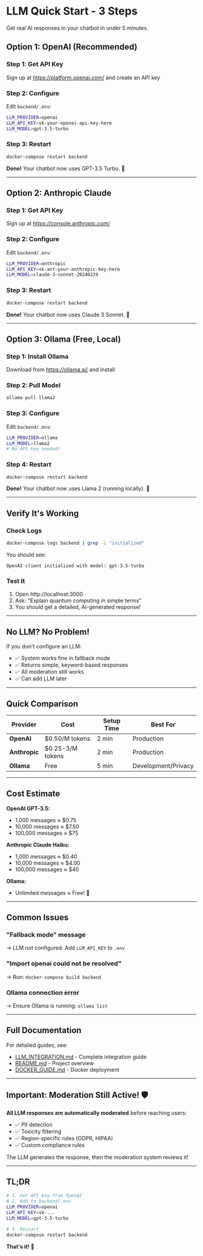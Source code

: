 # LLM Quick Start - 3 Steps

Get real AI responses in your chatbot in under 5 minutes.

## Option 1: OpenAI (Recommended)

### Step 1: Get API Key
Sign up at https://platform.openai.com/ and create an API key

### Step 2: Configure
Edit `backend/.env`:
```bash
LLM_PROVIDER=openai
LLM_API_KEY=sk-your-openai-api-key-here
LLM_MODEL=gpt-3.5-turbo
```

### Step 3: Restart
```bash
docker-compose restart backend
```

**Done!** Your chatbot now uses GPT-3.5 Turbo. 🎉

---

## Option 2: Anthropic Claude

### Step 1: Get API Key
Sign up at https://console.anthropic.com/

### Step 2: Configure
Edit `backend/.env`:
```bash
LLM_PROVIDER=anthropic
LLM_API_KEY=sk-ant-your-anthropic-key-here
LLM_MODEL=claude-3-sonnet-20240229
```

### Step 3: Restart
```bash
docker-compose restart backend
```

**Done!** Your chatbot now uses Claude 3 Sonnet. 🎉

---

## Option 3: Ollama (Free, Local)

### Step 1: Install Ollama
Download from https://ollama.ai/ and install

### Step 2: Pull Model
```bash
ollama pull llama2
```

### Step 3: Configure
Edit `backend/.env`:
```bash
LLM_PROVIDER=ollama
LLM_MODEL=llama2
# No API key needed!
```

### Step 4: Restart
```bash
docker-compose restart backend
```

**Done!** Your chatbot now uses Llama 2 (running locally). 🎉

---

## Verify It's Working

### Check Logs
```bash
docker-compose logs backend | grep -i "initialized"
```

You should see:
```
OpenAI client initialized with model: gpt-3.5-turbo
```

### Test It
1. Open http://localhost:3000
2. Ask: "Explain quantum computing in simple terms"
3. You should get a detailed, AI-generated response!

---

## No LLM? No Problem!

If you don't configure an LLM:
- ✅ System works fine in fallback mode
- ✅ Returns simple, keyword-based responses
- ✅ All moderation still works
- ✅ Can add LLM later

---

## Quick Comparison

| Provider | Cost | Setup Time | Best For |
|----------|------|------------|----------|
| **OpenAI** | $0.50/M tokens | 2 min | Production |
| **Anthropic** | $0.25-3/M tokens | 2 min | Production |
| **Ollama** | Free | 5 min | Development/Privacy |

---

## Cost Estimate

**OpenAI GPT-3.5:**
- 1,000 messages ≈ $0.75
- 10,000 messages ≈ $7.50
- 100,000 messages ≈ $75

**Anthropic Claude Haiku:**
- 1,000 messages ≈ $0.40
- 10,000 messages ≈ $4.00
- 100,000 messages ≈ $40

**Ollama:**
- Unlimited messages ≈ Free! 🎉

---

## Common Issues

### "Fallback mode" message
→ LLM not configured. Add `LLM_API_KEY` to `.env`

### "Import openai could not be resolved"
→ Run: `docker-compose build backend`

### Ollama connection error
→ Ensure Ollama is running: `ollama list`

---

## Full Documentation

For detailed guides, see:
- [LLM_INTEGRATION.md](LLM_INTEGRATION.md) - Complete integration guide
- [README.md](README.md) - Project overview
- [DOCKER_GUIDE.md](DOCKER_GUIDE.md) - Docker deployment

---

## Important: Moderation Still Active! 🛡️

**All LLM responses are automatically moderated** before reaching users:
- ✅ PII detection
- ✅ Toxicity filtering
- ✅ Region-specific rules (GDPR, HIPAA)
- ✅ Custom compliance rules

The LLM generates the response, then the moderation system reviews it!

---

## TL;DR

```bash
# 1. Get API key from OpenAI
# 2. Add to backend/.env
LLM_PROVIDER=openai
LLM_API_KEY=sk-...
LLM_MODEL=gpt-3.5-turbo

# 3. Restart
docker-compose restart backend
```

**That's it!** 🚀
